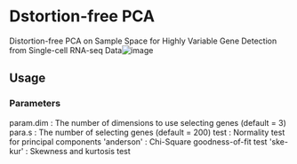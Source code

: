 # Dstortion-free PCA
Distortion-free PCA on Sample Space for Highly Variable Gene Detection from Single-cell RNA-seq Data![image](https://user-images.githubusercontent.com/17615872/120912195-38954e80-c6c8-11eb-9852-616d687c5843.png)

## Usage
### Parameters
param.dim : The number of dimensions to use selecting genes (default = 3)
para.s : The number of selecting genes (default = 200)
test : Normality test for principal components 
  'anderson' : Chi-Square goodness-of-fit test
  'ske-kur'  : Skewness and kurtosis test
  
